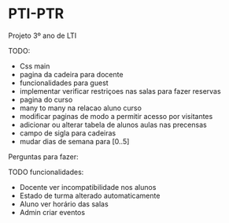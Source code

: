 # PTI-PTR
Projeto 3º ano de LTI

TODO:
- Css main
- pagina da cadeira para docente
- funcionalidades para guest
- implementar verificar restriçoes nas salas para fazer reservas
- pagina do curso
- many to many na relacao aluno curso
- modificar paginas de modo a permitir acesso por visitantes
- adicionar ou alterar tabela de alunos aulas nas precensas
- campo de sigla para cadeiras
- mudar dias de semana para [0..5]

Perguntas para fazer:

TODO funcionalidades:
- Docente ver incompatibilidade nos alunos
- Estado de turma alterado automaticamente
- Aluno ver horário das salas
- Admin criar eventos